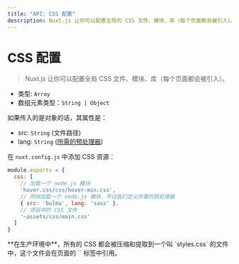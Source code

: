 ```yaml
---
title: "API: CSS 配置"
description: Nuxt.js 让你可以配置全局的 CSS 文件、模块、库（每个页面都会被引入）。
---
```


# CSS 配置

> Nuxt.js 让你可以配置全局 CSS 文件、模块、库（每个页面都会被引入）。

- 类型: `Array`
 - 数组元素类型：`String | Object`

如果传入的是对象的话，其属性是：
- src: `String` (文件路径)
- lang: `String` ([所需的预处理器](/faq/pre-processors))

在 `nuxt.config.js` 中添加 CSS 资源：

```js
module.exports = {
  css: [
    // 加载一个 node.js 模块
    'hover.css/css/hover-min.css',
    // 同样加载一个 node.js 模块，不过我们定义所需的预处理器
    { src: 'bulma', lang: 'sass' },
    // 项目中的 CSS 文件
    '~assets/css/main.css'
  ]
}
```

<p class="Alert">**在生产环境中**，所有的 CSS 都会被压缩和提取到一个叫 `styles.css` 的文件中，这个文件会在页面的 `<head>` 标签中引用。</p>
